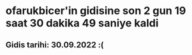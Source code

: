 # ofarukbicer'in gidisine son 2 gun 19 saat 30 dakika 49 saniye kaldi

## Gidis tarihi: 30.09.2022 :(